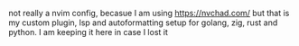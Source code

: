 not really a nvim config, becasue I am using https://nvchad.com/ but that is my custom plugin, lsp and autoformatting setup for golang, zig, rust and python.
I am keeping it here in case I lost it 
